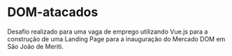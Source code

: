 # DOM-atacados

Desafio realizado para uma vaga de emprego utilizando Vue.js para a construção de uma Landing Page para a inauguração do Mercado DOM em São João de Meriti.
